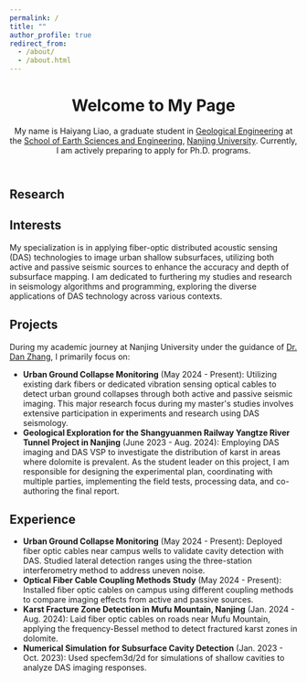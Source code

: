 ```yaml
---
permalink: /
title: ""
author_profile: true
redirect_from: 
  - /about/
  - /about.html
---
```





<!-- <!DOCTYPE html> -->
<html lang="en">
<head>
    <meta charset="UTF-8">
    <meta name="viewport" content="width=device-width, initial-scale=1.0">
    <title>Welcome to My Page - Haiyang Liao</title>
    <meta name="description" content="Haiyang Liao's academic and research portfolio page, detailing projects in Geological Engineering and research in DAS seismology.">
    <meta name="keywords" content="Haiyang Liao, DAS Seismology, Geological Engineering, Nanjing University, PhD Research, Subsurface Imaging">
    <meta name="author" content="Haiyang Liao">
</head>
<body>
    <header>
        <h1>Welcome to My Page</h1>
        <p>My name is Haiyang Liao, a graduate student in <a href="https://es.nju.edu.cn/acei/main.htm">Geological Engineering</a> at the <a href="https://es.nju.edu.cn/mainm.htm">School of Earth Sciences and Engineering</a>, <a href="https://www.nju.edu.cn/">Nanjing University</a>. Currently, I am actively preparing to apply for Ph.D. programs.</p>
    </header>
    <section id="research">
        <h1>Research</h1>
        <h2>Interests</h2>
        <p>My specialization is in applying fiber-optic distributed acoustic sensing (DAS) technologies to image urban shallow subsurfaces, utilizing both active and passive seismic sources to enhance the accuracy and depth of subsurface mapping. I am dedicated to furthering my studies and research in seismology algorithms and programming, exploring the diverse applications of DAS technology across various contexts.</p>
    <!-- </section> -->
    <section id="projects">
        <h2>Projects</h2>
        <p>During my academic journey at Nanjing University under the guidance of <a href="https://es.nju.edu.cn/geosensing/">Dr. Dan Zhang</a>, I primarily focus on:</p>
        <ul>
            <li>
                <strong>Urban Ground Collapse Monitoring</strong> (May 2024 - Present): Utilizing existing dark fibers or dedicated vibration sensing optical cables to detect urban ground collapses through both active and passive seismic imaging. This major research focus during my master's studies involves extensive participation in experiments and research using DAS seismology.
            </li>
            <li>
                <strong>Geological Exploration for the Shangyuanmen Railway Yangtze River Tunnel Project in Nanjing</strong> (June 2023 - Aug. 2024): Employing DAS imaging and DAS VSP to investigate the distribution of karst in areas where dolomite is prevalent. As the student leader on this project, I am responsible for designing the experimental plan, coordinating with multiple parties, implementing the field tests, processing data, and co-authoring the final report.
            </li>
        </ul>
    </section>
    <section id="experience">
        <h2>Experience</h2>
        <ul>
            <li>
                <strong>Urban Ground Collapse Monitoring</strong> (May 2024 - Present): Deployed fiber optic cables near campus wells to validate cavity detection with DAS. Studied lateral detection ranges using the three-station interferometry method to address uneven noise.
            </li>
            <li>
                <strong>Optical Fiber Cable Coupling Methods Study</strong> (May 2024 - Present): Installed fiber optic cables on campus using different coupling methods to compare imaging effects from active and passive sources.
            </li>
            <li>
                <strong>Karst Fracture Zone Detection in Mufu Mountain, Nanjing</strong> (Jan. 2024 - Aug. 2024): Laid fiber optic cables on roads near Mufu Mountain, applying the frequency-Bessel method to detect fractured karst zones in dolomite.
            </li>
            <li>
                <strong>Numerical Simulation for Subsurface Cavity Detection</strong> (Jan. 2023 - Oct. 2023): Used specfem3d/2d for simulations of shallow cavities to analyze DAS imaging responses.
            </li>
        </ul>
    </section>
    <footer>
        <!-- Optional footer content -->
    </footer>
</body>
</html>
